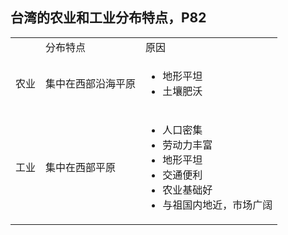 ## 台湾的农业和工业分布特点，P82

<table>
   <tr>
      <td></td>
      <td>分布特点</td>
      <td>原因</td>
   </tr>
   <tr>
      <td>农业</td>
      <td>集中在西部沿海平原</td>
      <td>
          <ul>
              <li>地形平坦</li>
              <li>土壤肥沃</li>
          </ul>
       </td>
   </tr>
   <tr>
      <td>工业</td>
      <td>集中在西部平原</td>
      <td>
          <ul>
              <li>人口密集</li>
              <li>劳动力丰富</li>
              <li>地形平坦</li>
              <li>交通便利</li>
              <li>农业基础好</li>
              <li>与祖国内地近，市场广阔</li>
          </ul>
       </td>
   </tr>
</table>


